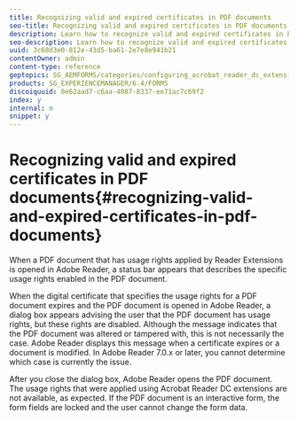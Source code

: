 ```yaml
---
title: Recognizing valid and expired certificates in PDF documents
seo-title: Recognizing valid and expired certificates in PDF documents
description: Learn how to recognize valid and expired certificates in PDF documents.
seo-description: Learn how to recognize valid and expired certificates in PDF documents.
uuid: 3c68d3e0-812e-43d5-ba61-2e7e8e941b21
contentOwner: admin
content-type: reference
geptopics: SG_AEMFORMS/categories/configuring_acrobat_reader_dc_extensions
products: SG_EXPERIENCEMANAGER/6.4/FORMS
discoiquuid: 0e62aad7-c6aa-4087-8337-ee71ac7c69f2
index: y
internal: n
snippet: y
---
```


# Recognizing valid and expired certificates in PDF documents{#recognizing-valid-and-expired-certificates-in-pdf-documents}

When a PDF document that has usage rights applied by Reader Extensions is opened in Adobe Reader, a status bar appears that describes the specific usage rights enabled in the PDF document.

When the digital certificate that specifies the usage rights for a PDF document expires and the PDF document is opened in Adobe Reader, a dialog box appears advising the user that the PDF document has usage rights, but these rights are disabled. Although the message indicates that the PDF document was altered or tampered with, this is not necessarily the case. Adobe Reader displays this message when a certificate expires or a document is modified. In Adobe Reader 7.0.x or later, you cannot determine which case is currently the issue.

After you close the dialog box, Adobe Reader opens the PDF document. The usage rights that were applied using Acrobat Reader DC extensions are not available, as expected. If the PDF document is an interactive form, the form fields are locked and the user cannot change the form data.
